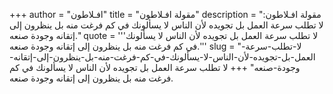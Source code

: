 +++
author = "افـلاطون"
title = "مقولة افـلاطون"
description = "مقولة افـلاطون: لا تطلب سرعة العمل بل تجويده لأن الناس لا يسألونك في كم فرغت منه بل ينظرون إلى إتقانه وجودة صنعه."
quote = '''لا تطلب سرعة العمل بل تجويده لأن الناس لا يسألونك في كم فرغت منه بل ينظرون إلى إتقانه وجودة صنعه.'''
slug = "لا-تطلب-سرعة-العمل-بل-تجويده-لأن-الناس-لا-يسألونك-في-كم-فرغت-منه-بل-ينظرون-إلى-إتقانه-وجودة-صنعه"
+++
لا تطلب سرعة العمل بل تجويده لأن الناس لا يسألونك في كم فرغت منه بل ينظرون إلى إتقانه وجودة صنعه.
